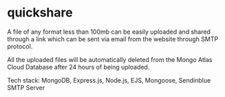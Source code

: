 # quickshare

A file of any format less than 100mb can be easily
uploaded and shared through a link which can be sent
via email from the website through SMTP protocol.
                                                                  













All the uploaded files will be automatically deleted
from the Mongo Atlas Cloud Database after 24 hours
of being uploaded.






Tech stack: MongoDB, Express.js, Node.js, EJS,
Mongoose, Sendinblue SMTP Server
